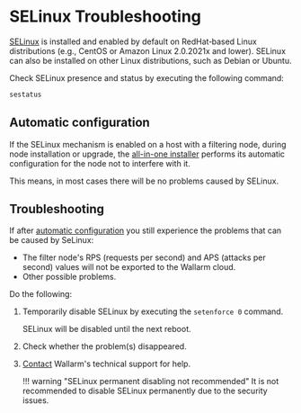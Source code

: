 [link-selinux]:     https://www.redhat.com/en/topics/linux/what-is-selinux

# SELinux Troubleshooting

[SELinux][link-selinux] is installed and enabled by default on RedHat‑based Linux distributions (e.g., CentOS or Amazon Linux 2.0.2021x and lower). SELinux can also be installed on other Linux distributions, such as Debian or Ubuntu.

Check SELinux presence and status by executing the following command:

``` bash
sestatus
```

## Automatic configuration

If the SELinux mechanism is enabled on a host with a filtering node, during node installation or upgrade, the [all-in-one installer](../installation/inline/compute-instances/linux/all-in-one.md) performs its automatic configuration for the node not to interfere with it.

This means, in most cases there will be no problems caused by SELinux.

## Troubleshooting

If after [automatic configuration](#automatic-configuration) you still experience the problems that can be caused by SeLinux:

* The filter node's RPS (requests per second) and APS (attacks per second) values will not be exported to the Wallarm cloud.
* Other possible problems.

Do the following:

1. Temporarily disable SELinux by executing the `setenforce 0` command.

    SELinux will be disabled until the next reboot.

1. Check whether the problem(s) disappeared.
1. [Contact](mailto:support@wallarm.com) Wallarm's technical support for help.

    !!! warning "SELinux permanent disabling not recommended"
        It is not recommended to disable SELinux permanently due to the security issues.
